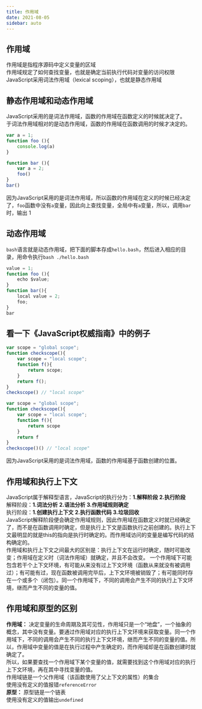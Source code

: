 ```yaml
---
title: 作用域
date: 2021-08-05
sidebar: auto
---
```

## 作用域
作用域是指程序源码中定义变量的区域</br>
作用域规定了如何查找变量，也就是确定当前执行代码对变量的访问权限</br>
JavaScript采用词法作用域（lexical scoping），也就是静态作用域
## 静态作用域和动态作用域
JavaScript采用的是词法作用域，函数的作用域在函数定义的时候就决定了。</br>
于词法作用域相对的是动态作用域，函数的作用域在函数调用的时候才决定的。</br>
```javascript
var a = 1;
function foo (){
    console.log(a)
}

function bar (){
    var a = 2;
    foo()
}
bar()
```
因为JavaScript采用的是词法作用域，所以函数的作用域在定义的时候已经决定了，`foo`函数中没有`a`变量，因此向上查找变量，全局中有`a`变量，所以，调用`bar`时，输出 1
## 动态作用域
`bash`语言就是动态作用域，把下面的脚本存成`hello.bash`，然后进入相应的目录，用命令执行`bash ./hello.bash`
```javascript
value = 1;
function foo (){
    echo $value;
}
function bar(){
    local value = 2;
    foo;
}
bar 
```
## 看一下《JavaScript权威指南》中的例子
```javascript
var scope = "global scope";
function checkscope(){
    var scope = "local scope";
    function f(){
        return scope;
    }
    return f();
}
checkscope() // "local scope"
```

```javascript
var scope = "global scope";
function checkscope(){
    var scope = "local scope";
    function f(){
        return scope
    }
    return f
}
checkscope()() // "local scope"
```
因为JavaScript采用的是词法作用域，函数的作用域基于函数创建的位置。

## 作用域和执行上下文
JavaScript属于解释型语言，JavaScript的执行分为：**1.解释阶段** **2.执行阶段** </br>
解释阶段：**1.词法分析** **2.语法分析** **3.作用域规则确定** </br>
执行阶段：**1.创建执行上下文** **2.执行函数代码** **3.垃圾回收** </br>
JavaScript解释阶段便会确定作用域规则，因此作用域在函数定义时就已经确定了，而不是在函数调用时确定，但是执行上下文是函数执行之前创建的。执行上下文最明显的就是this的指向是执行时确定的。而作用域访问的变量是编写代码的结构确定的。</br>
作用域和执行上下文之间最大的区别是：执行上下文在运行时确定，随时可能改变；作用域在定义时（词法作用域）就确定，并且不会改变。
一个作用域下可能包含若干个上下文环境，有可能从来没有过上下文环境（函数从来就没有被调用过）；有可能有过，现在函数被调用完毕后，上下文环境被销毁了；有可能同时存在一个或多个（闭包）。同一个作用域下，不同的调用会产生不同的执行上下文环境，继而产生不同的变量的值。

## 作用域和原型的区别
**作用域：** 决定变量的生命周期及其可见性，作用域只是一个“地盘”，一个抽象的概念，其中没有变量。要通过作用域对应的执行上下文环境来获取变量。同一个作用域下，不同的调用会产生不同的执行上下文环境，继而产生不同的变量的值。所以，作用域中变量的值是在执行过程中产生确定的，而作用域却是在函数创建时就确定了。</br>
所以，如果要查找一个作用域下某个变量的值，就需要找到这个作用域对应的执行上下文环境，再在其中寻找变量的值。</br>
作用域链是一个父作用域（该函数使用了父上下文的属性）的集合</br>
使用没有定义的值报错`referenceError` </br>
**原型：** 
原型链是一个链表</br>
使用没有定义的值输出`undefined`
